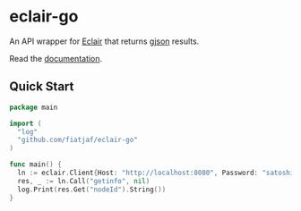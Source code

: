 eclair-go
=========

An API wrapper for [Eclair](https://acinq.github.io/eclair/) that returns [gjson](https://github.com/tidwall/gjson) results.

Read the [documentation](https://pkg.go.dev/github.com/fiatjaf/eclair-go).

Quick Start
-----------

```go
package main

import (
  "log"
  "github.com/fiatjaf/eclair-go"
)

func main() {
  ln := eclair.Client{Host: "http://localhost:8080", Password: "satoshi21"}
  res, _ := ln.Call("getinfo", nil)
  log.Print(res.Get("nodeId").String())
}
```
